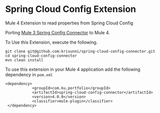 # Spring Cloud Config Extension

Mule 4 Extension to read properties from Spring Cloud Config

Porting [Mule 3 Spring Config Connector] to Mule 4.

To Use this Extension, execute the following. 
```
git clone git@github.com:krisunni/spring-cloud-config-connector.git
cd spring-cloud-config-connector
mvn clean install
```
To use this extension in your Mule 4 application add the following dependency in `pom.xml`
```
<dependency>
            <groupId>com.ku.portfolio</groupId>
            <artifactId>spring-cloud-config-connector</artifactId>
            <version>4.0.0</version>
            <classifier>mule-plugin</classifier>
 </dependency>
```

[Mule 3 Spring Config Connector]:https://github.com/mulesoft-labs/spring-cloud-config-connector
